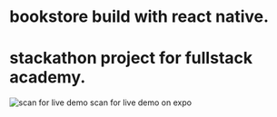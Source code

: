 # bookstore build with react native. 
# stackathon project for fullstack academy.
![scan for live demo](https://user-images.githubusercontent.com/83997567/158003279-2dae7068-cc70-4dbf-a142-32440fb7361a.png)
scan for live demo on expo
